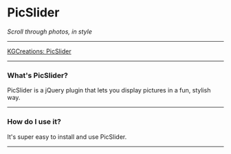 # PicSlider

*Scroll through photos, in style*

- - -

[KGCreations: PicSlider](http://kgcreations.org/picslider/)

- - -

### What's PicSlider?

PicSlider is a jQuery plugin that lets you display pictures in a fun, stylish way. 

- - -

### How do I use it?

It's super easy to install and use PicSlider.


- - -

